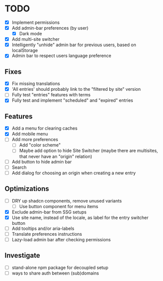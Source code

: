 # TODO

- [x] Implement permissions
- [x] Add admin-bar preferences (by user)
    - [x] Dark mode
- [x] Add multi-site switcher
- [x] Intelligently "unhide" admin bar for previous users, based on localStorage
- [x] Admin bar to respect users language preference

## Fixes

- [x] Fix missing translations
- [x] 'All entries' should probably link to the "filtered by site" version
- [ ] Fully test "entries" features with terms
- [x] Fully test and implement "scheduled" and "expired" entries

## Features

- [x] Add a menu for clearing caches
- [x] Add mobile menu
- [ ] Add more preferences
    - [ ] Add "color scheme"
    - [ ] Maybe add option to hide Site Switcher (maybe there are multisites, that never have an "origin" relation)
- [ ] Add button to hide admin bar
- [ ] Search
- [ ] Add dialog for choosing an origin when creating a new entry

## Optimizations

- [ ] DRY up shadcn components, remove unused variants
    - [ ] Use button component for menu items
- [x] Exclude admin-bar from SSG setups
- [x] Use site name, instead of the locale, as label for the entry switcher button
- [ ] Add tooltips and/or aria-labels
- [ ] Translate preferences instructions
- [ ] Lazy-load admin bar after checking permissions

## Investigate

- [ ] stand-alone npm package for decoupled setup
- [ ] ways to share auth between (sub)domains
